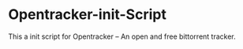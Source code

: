 Opentracker-init-Script
=======================

This a init script for Opentracker – An open and free bittorrent tracker.